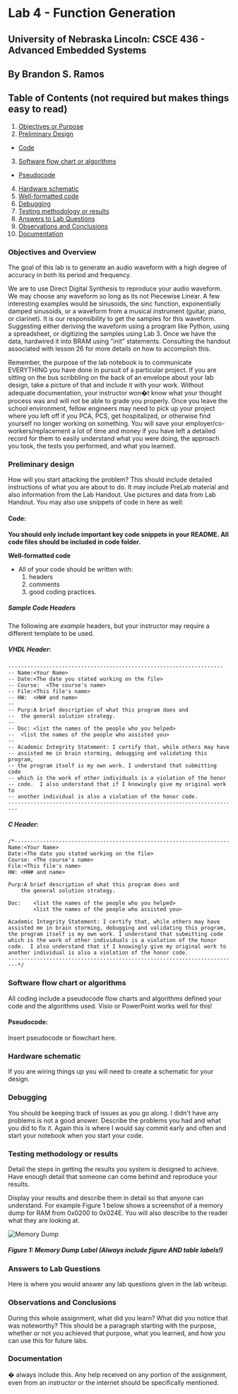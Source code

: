 # Lab 4 - Function Generation
## University of Nebraska Lincoln: CSCE 436 - Advanced Embedded Systems
## By Brandon S. Ramos

## Table of Contents (not required but makes things easy to read)
1. [Objectives or Purpose](#objectives-or-purpose)
2. [Preliminary Design](#preliminary-design)
 * [Code](#code)
3. [Software flow chart or algorithms](#software-flow-chart-or-algorithms)
 * [Pseudocode](#pseudocode)
4. [Hardware schematic](#hardware-schematic)
5. [Well-formatted code](#well-formatted-code)
6. [Debugging](#debugging)
7. [Testing methodology or results](#testing-methodology-or-results)
8. [Answers to Lab Questions](#answers-to-lab-questions)
8. [Observations and Conclusions](#observations-and-conclusions)
9. [Documentation](#documentation)
 
### Objectives and Overview
The goal of this lab is to generate an audio waveform with a high degree of accuracy in both its period 
and frequency.

We are to use Direct Digital Synthesis to reproduce your audio waveform. We may choose any waveform 
so long as its not Piecewise Linear. A few interesting examples would be sinusoids, the sinc function, 
exponentially damped sinusoids, or a waveform from a musical instrument (guitar, piano, or clarinet). 
It is our responsibility to get the samples for this waveform. Suggesting either deriving the waveform 
using a program like Python, using a spreadsheet, or digitizing the samples using Lab 3. Once we have 
the data, hardwired it into BRAM using "init" statements. Consulting the handout associated with lesson 
26 for more details on how to accomplish this.

Remember, the purpose of the lab notebook is to communicate EVERYTHING you have done in pursuit of a particular project.  If you are sitting on the bus scribbling on the back of an envelope about your lab design, take a picture of that and include it with your work.  Without adequate documentation, your instructor won�t know what your thought process was and will not be able to grade you properly.  Once you leave the school environment, fellow engineers may need to pick up your project where you left off if you PCA, PCS, get hospitalized, or otherwise find yourself no longer working on something.  You will save your employer/co-workers/replacement a lot of time and money if you have left a detailed record for them to easily understand what you were doing, the approach you took, the tests you performed, and what you learned.

### Preliminary design
How will you start attacking the problem?
This should include detailed instructions of what you are about to do.  It may include PreLab material and also information from the Lab Handout.  Use pictures and data from Lab Handout.
You may also use snippets of code in here as well:

#### Code:

**You should only include important key code snippets in your README.  All code files should be included in code folder.**

**Well-formatted code**
 - All of your code should be written with:
    1. headers
    2. comments
    3. good coding practices.


##### Sample Code Headers
The following are *example* headers, but your instructor may require a different template to be used.

##### VHDL Header:
	--------------------------------------------------------------------
	-- Name:<Your Name>
	-- Date:<The date you stated working on the file>
	-- Course:	<The course's name>
	-- File:<This file's name>
	-- HW:	<HW# and name>
	--
	-- Purp:A brief description of what this program does and 
	--	the general solution strategy. 
	--
	-- Doc:	<list the names of the people who you helped>
	-- 	<list the names of the people who assisted you>
	--
	-- Academic Integrity Statement: I certify that, while others may have 
	-- assisted me in brain storming, debugging and validating this program, 
	-- the program itself is my own work. I understand that submitting code 
	-- which is the work of other individuals is a violation of the honor   
	-- code.  I also understand that if I knowingly give my original work to 
	-- another individual is also a violation of the honor code. 
	------------------------------------------------------------------------- 

##### C Header:
	/*--------------------------------------------------------------------
	Name:<Your Name>
	Date:<The date you stated working on the file>
	Course:	<The course's name>
	File:<This file's name>
	HW:	<HW# and name>
	
	Purp:A brief description of what this program does and 
		the general solution strategy. 
	
	Doc:	<list the names of the people who you helped>
			<list the names of the people who assisted you>
	
	Academic Integrity Statement: I certify that, while others may have 
	assisted me in brain storming, debugging and validating this program, 
	the program itself is my own work. I understand that submitting code 
	which is the work of other individuals is a violation of the honor   
	code.  I also understand that if I knowingly give my original work to 
	another individual is also a violation of the honor code. 
	-------------------------------------------------------------------------*/
	
### Software flow chart or algorithms
All coding include a pseudocode flow charts and algorithms defined your code and the algorithms used.  Visio or PowerPoint works well for this!

#### Pseudocode:
Insert pseudocode or flowchart here.

### Hardware schematic
If you are wiring things up you will need to create a schematic for your design.

### Debugging
You should be keeping track of issues as you go along.  I didn't have any problems is not a good answer.  Describe the problems you had and what you did to fix it.  Again this is where I would say commit early and often and start your notebook when you start your code.

### Testing methodology or results
Detail the steps in getting the results you system is designed to achieve.  Have enough detail that someone can come behind and reproduce your results.

Display your results and describe them in detail so that anyone can understand.  For example Figure 1 below shows a screenshot of a memory dump for RAM from 0x0200 to 0x024E.  You will also describe to the reader what they are looking at.

![Memory Dump](images/Memory.PNG)
##### Figure 1: Memory Dump Label (Always include figure AND table labels!)

### Answers to Lab Questions
Here is where you would answer any lab questions given in the lab writeup.

### Observations and Conclusions
During this whole assignment, what did you learn?  What did you notice that was noteworthy?  This should be a paragraph starting with the purpose, whether or not you achieved that purpose, what you learned, and how you can use this for future labs.

### Documentation
� always include this.  Any help received on any portion of the assignment, even from an instructor or the internet should be specifically mentioned.